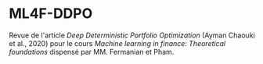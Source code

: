# ML4F-DDPO

Revue de l'article *Deep Deterministic Portfolio Optimization* (Ayman Chaouki et al., 2020) pour le cours *Machine learning in finance: Theoretical foundations* dispensé par MM. Fermanian et Pham. 
